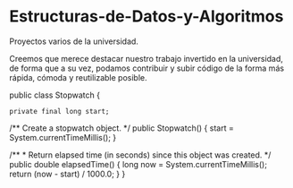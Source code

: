 # Estructuras-de-Datos-y-Algoritmos
Proyectos varios de la universidad.

Creemos que merece destacar nuestro trabajo invertido en la universidad, de forma que a su vez, podamos contribuir y subir código de la forma más rápida, cómoda y reutilizable posible.

public class Stopwatch { 

    private final long start;

   /** Create a stopwatch object. */
    public Stopwatch() {
        start = System.currentTimeMillis();
    } 

   /**
     * Return elapsed time (in seconds) since this object was created.
     */
    public double elapsedTime() {
        long now = System.currentTimeMillis();
        return (now - start) / 1000.0;
    }
} 
